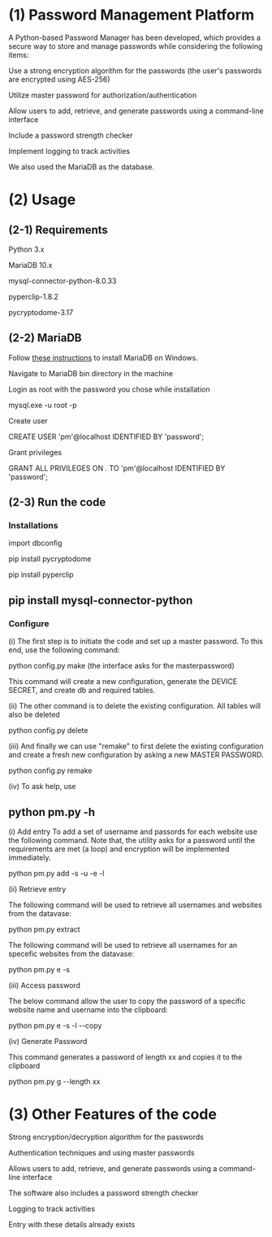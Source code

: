 # (1) Password Management Platform

A Python-based Password Manager has been developed, which provides a secure way to store and manage passwords while considering the following items:

Use a strong encryption algorithm for the passwords (the user's passwords are encrypted using AES-256)

Utilize master password for authorization/authentication

Allow users to add, retrieve, and generate passwords using a command-line interface

Include a password strength checker 

Implement logging to track activities  

We also used the MariaDB as the database. 


# (2) Usage
## (2-1) Requirements
Python 3.x

MariaDB 10.x

mysql-connector-python-8.0.33

pyperclip-1.8.2

pycryptodome-3.17

## (2-2) MariaDB

Follow [these instructions](https://www.mariadbtutorial.com/getting-started/install-mariadb/) to install MariaDB on Windows.

Navigate to MariaDB bin directory in the machine

Login as root with the password you chose while installation

mysql.exe -u root -p

Create user

CREATE USER 'pm'@localhost IDENTIFIED BY 'password';

Grant privileges

GRANT ALL PRIVILEGES ON *.* TO 'pm'@localhost IDENTIFIED BY 'password';



## (2-3) Run the code

### Installations

import dbconfig

pip install pycryptodome 

pip install pyperclip

pip install mysql-connector-python
--------------------------

### Configure

(i) The first step is to initiate the code and set up a master password. To this end, use the following command:

python config.py make (the interface asks for the masterpassword)

This command will create a new configuration, generate the DEVICE SECRET, and create db and required tables.

(ii) The other command is to delete the existing configuration. All tables will also be deleted 

python config.py delete

(iii) And finally we can use "remake" to first delete the existing configuration and create a fresh new configuration by asking a new MASTER PASSWORD.

python config.py remake

(iv) To ask help, use 

python pm.py -h
-------------------------------

(i) Add entry
To add a set of username and passords for each website use the following command. Note that, the utility asks for a password until the requirements are met (a loop) and encryption will be implemented immediately.

python pm.py add -s <website name> -u <website url> -e <user email> -l <username>


(ii) Retrieve entry

The following command will be used to retrieve all usernames and websites from the datavase:

python pm.py extract

The following command will be used to retrieve all usernames for an specefic websites from the datavase:

python pm.py e -s <website name>

(iii) Access password

The below command allow the user to copy the password of a specific website name and username into the clipboard:

python pm.py e -s <website name> -l <username> --copy


(iv) Generate Password

This command generates a password of length xx and copies it to the clipboard

python pm.py g --length xx



# (3) Other Features of the code

Strong encryption/decryption algorithm for the passwords

Authentication techniques and using master passwords

Allows users to add, retrieve, and generate passwords using a command-line interface

The software also includes a password strength checker 

Logging to track activities  

Entry with these details already exists

